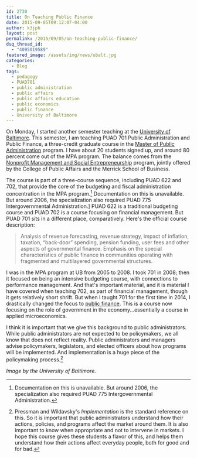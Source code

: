 ```yaml
---
id: 2730
title: On Teaching Public Finance
date: 2015-09-05T09:12:07-04:00
author: k3jph
layout: post
permalink: /2015/09/05/on-teaching-public-finance/
dsq_thread_id:
  - "4095019589"
featured_image: /assets/img/news/ubalt.jpg
categories:
  - Blog
tags:
  - pedagogy
  - PUAD701
  - public administration
  - public affairs
  - public affairs education
  - public economics
  - public finance
  - University of Baltimore
---
```

On Monday, I started another semester teaching at the [University of Baltimore](http://www.ubalt.edu).  This semester, I am teaching PUAD 701 Public Administration and Public Finance, a three-credit graduate course in the [Master of Public Administration](http://ubalt.edu/cpa/graduate-programs-and-certificates/degree-programs/master-of-public-administration/index.cfm) program.  I have about 20 students signed up, and around 80 percent come out of the MPA program.  The balance comes from the [Nonprofit Management and Social Entrepreneurship](http://ubalt.edu/cpa/graduate-programs-and-certificates/degree-programs/nonprofit-management/index.cfm) program, jointly offered by the College of Public Affairs and the Merrick School of Business.

The course is part of a three-course sequence, including PUAD 622 and 702, that provide the core of the budgeting and fiscal administration concentration in the MPA program.[^puad775]  Documentation on this is unavailable.  But around 2006, the specialization also required PUAD 775 Intergovernmental Administration.]  PUAD 622 is a traditional budgeting course and PUAD 702 is a course focusing on financial management.  But PUAD 701 sits in a different place, comparatively.  Here's the official course description:

> Analysis of revenue forecasting, revenue strategy, impact of inflation, taxation, “back-door” spending, pension funding, user fees and other aspects of governmental finance. Emphasis on the special characteristics of public finance in communities operating with fragmented and multilayered governmental structures.

I was in the MPA program at UB from 2005 to 2008.  I took 701 in 2008; then it focused on being an intensive budgeting course, with connections to performance management.  And that's important material, and it is material I have covered when teaching 702, as part of financial management, though it gets relatively short shrift.  But when I taught 701 for the first time in 2014, I drastically changed the focus to [public finance](https://en.wikipedia.org/wiki/Public_finance).  This is a course now focusing on the role of government in the economy...essentially a course in applied microeconomics.

I think it is important that we give this background to public administrators.  While public administrators are not expected to be policymakers, we all know that does not reflect reality.  Public administrators and managers advise policymakers, legislators, and elected officers about how programs will be implemented.  And implementation is a huge piece of the policymaking process.[^wildavsky]

[^puad775]: Documentation on this is unavailable.  But around 2006, the specialization also required PUAD 775 Intergovernmental Administration.
[^wildavsky]: Pressman and Wildavsky's _Implementation_ is the standard reference on this.  So it is important that public administrators understand how their actions, policies, and programs affect the market around them.  It is also important to know when appropriate and not to intervene in markets.  I hope this course gives these students a flavor of this, and helps them understand how their actions affect everyday people, both for good and for bad.

_Image by the University of Baltimore._
